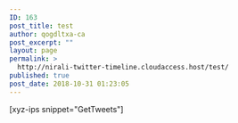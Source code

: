```yaml
---
ID: 163
post_title: test
author: qogdltxa-ca
post_excerpt: ""
layout: page
permalink: >
  http://nirali-twitter-timeline.cloudaccess.host/test/
published: true
post_date: 2018-10-31 01:23:05
---
```

[xyz-ips snippet="GetTweets"]